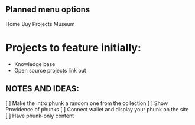 ## Planned menu options
Home
Buy
Projects
Museum

# Projects to feature initially:
- Knowledge base
- Open source projects link out

## NOTES AND IDEAS:
 [ ] Make the intro phunk a random one from the collection
 [ ] Show Providence of phunks
 [ ] Connect wallet and display your phunk on the site
 [ ] Have phunk-only content 
